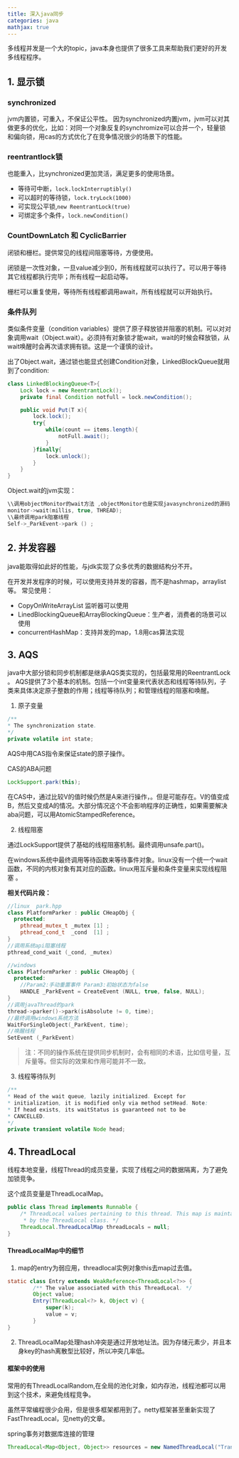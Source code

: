 ```yaml
---
title: 深入java同步
categories: java
mathjax: true
---
```

多线程并发是一个大的topic，java本身也提供了很多工具来帮助我们更好的开发多线程程序。

## 1. 显示锁

### synchronized

jvm内置锁，可重入，不保证公平性。
因为synchronized内置jvm，jvm可以对其做更多的优化，比如：对同一个对象反复的synchromize可以合并一个，轻量锁和偏向锁，用cas的方式优化了在竞争情况很少的场景下的性能。

### reentrantlock锁

也能重入，比synchronized更加灵活，满足更多的使用场景。

- 等待可中断，`lock.lockInterruptibly()`
- 可以超时的等待锁，`lock.tryLock(1000)`
- 可实现公平锁,`new ReentrantLock(true)`
- 可绑定多个条件，`lock.newCondition()`

### CountDownLatch 和 CyclicBarrier

闭锁和栅栏。提供常见的线程间阻塞等待，方便使用。

闭锁是一次性对象，一旦value减少到0，所有线程就可以执行了。可以用于等待其它线程都执行完毕；所有线程一起启动等。

栅栏可以重复使用，等待所有线程都调用await，所有线程就可以开始执行。


### 条件队列

类似条件变量（condition variables）提供了原子释放锁并阻塞的机制。可以对对象调用wait（Object.wait）。必须持有对象锁才能wait，wait的时候会释放锁，从wait唤醒时会再次请求拥有锁。这是一个谨慎的设计。

出了Object.wait，通过锁也能显式创建Condition对象，LinkedBlockQueue就用到了condition:

```java
class LinkedBlockingQueue<T>{
    Lock lock = new ReentrantLock();
    private final Condition notfull = lock.newCondition();

    public void Put(T x){
        lock.lock();
        try{
            while(count == items.length){
                notFull.await();
            }
        }finally{
            lock.unlock();
        }
    }
}
```

Object.wait的jvm实现：

```c++
\\调用objectMonitor的wait方法 ,objectMonitor也是实现javasynchronized的源码 synchronizer.cpp
monitor->wait(millis, true, THREAD);
\\最终调用park阻塞线程
Self->_ParkEvent->park () ;
```

## 2. 并发容器

java能取得如此好的性能，与jdk实现了众多优秀的数据结构分不开。

在开发并发程序的时候，可以使用支持并发的容器，而不是hashmap，arraylist等。
常见使用：
- CopyOnWriteArrayList 监听器可以使用
- LinedBlockingQueue和ArrayBlockingQueue：生产者，消费者的场景可以使用
- concurrentHashMap：支持并发的map，1.8用cas算法实现

## 3. AQS

java中大部分锁和同步机制都是继承AQS类实现的，包括最常用的ReentrantLock 。
AQS提供了3个基本的机制。包括一个int变量来代表状态和线程等待队列，子类来具体决定原子整数的作用；线程等待队列；和管理线程的阻塞和唤醒。

1. 原子变量
```java
/**
* The synchronization state.
*/
private volatile int state;

```

AQS中用CAS指令来保证state的原子操作。

CAS的ABA问题

```java
LockSupport.park(this);
```

在CAS中，通过比较V的值时候仍然是A来进行操作，。但是可能存在。V的值变成B，然后又变成A的情况。大部分情况这个不会影响程序的正确性，如果需要解决aba问题，可以用AtomicStampedReference。

2. 线程阻塞

通过LockSupport提供了基础的线程阻塞机制。最终调用unsafe.part()。

在windows系统中最终调用等待函数来等待事件对象。linux没有一个统一个wait函数，不同的内核对象有其对应的函数。linux用互斥量和条件变量来实现线程阻塞 。

**相关代码片段：**

```c++
//linux  park.hpp
class PlatformParker : public CHeapObj {
  protected:
    pthread_mutex_t _mutex [1] ;
    pthread_cond_t  _cond  [1] ;
}
//调用系统api阻塞线程
pthread_cond_wait (_cond, _mutex)
```

```c++
//windows
class PlatformParker : public CHeapObj {
  protected:
    //Param2:手动重置事件 Param3:初始状态为false
    HANDLE _ParkEvent = CreateEvent (NULL, true, false, NULL);
}
//调用javaThread的park
thread->parker()->park(isAbsolute != 0, time);
//最终调用windows系统方法
WaitForSingleObject(_ParkEvent, time);
//唤醒线程
SetEvent (_ParkEvent)
```

>注：不同的操作系统在提供同步机制时，会有相同的术语，比如信号量，互斥量等。但实际的效果和作用可能并不一致。
3. 线程等待队列

```java
/**
* Head of the wait queue, lazily initialized. Except for
* initialization, it is modified only via method setHead. Note:
* If head exists, its waitStatus is guaranteed not to be
* CANCELLED.
*/
private transient volatile Node head;
```

## 4. ThreadLocal

线程本地变量，线程Thread的成员变量，实现了线程之间的数据隔离，为了避免加锁竞争。

这个成员变量是ThreadLocalMap。
```java
public class Thread implements Runnable {
    /* ThreadLocal values pertaining to this thread. This map is maintained
     * by the ThreadLocal class. */
    ThreadLocal.ThreadLocalMap threadLocals = null;
}
```
#### ThreadLocalMap中的细节

1. map的entry为弱应用，threadlocal实例对象this去map过去值。

```java
static class Entry extends WeakReference<ThreadLocal<?>> {
        /** The value associated with this ThreadLocal. */
        Object value;
        Entry(ThreadLocal<?> k, Object v) {
            super(k);
            value = v;
        }
}
```
2. ThreadLocalMap处理hash冲突是通过开放地址法。因为存储元素少，并且本身key的hash离散型比较好，所以冲突几率低。


#### 框架中的使用

常用的有ThreadLocalRandom,在全局的池化对象，如内存池，线程池都可以用到这个技术，来避免线程竞争。

虽然平常编程很少会用，但是很多框架都用到了。netty框架甚至重新实现了FastThreadLocal，见netty的文章。


spring事务对数据库连接的管理

```java
ThreadLocal<Map<Object, Object>> resources = new NamedThreadLocal("Transactional resources");
```